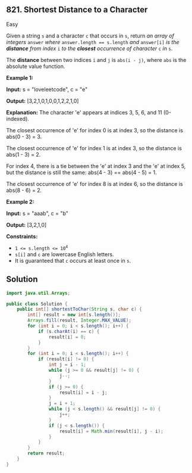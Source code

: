 ## 821\. Shortest Distance to a Character

Easy

Given a string `s` and a character `c` that occurs in `s`, return _an array of integers_ `answer` _where_ `answer.length == s.length` _and_ `answer[i]` _is the **distance** from index_ `i` _to the **closest** occurrence of character_ `c` _in_ `s`.

The **distance** between two indices `i` and `j` is `abs(i - j)`, where `abs` is the absolute value function.

**Example 1:**

**Input:** s = "loveleetcode", c = "e"

**Output:** [3,2,1,0,1,0,0,1,2,2,1,0]

**Explanation:** The character 'e' appears at indices 3, 5, 6, and 11 (0-indexed). 

The closest occurrence of 'e' for index 0 is at index 3, so the distance is abs(0 - 3) = 3. 

The closest occurrence of 'e' for index 1 is at index 3, so the distance is abs(1 - 3) = 2. 

For index 4, there is a tie between the 'e' at index 3 and the 'e' at index 5, but the distance is still the same: abs(4 - 3) == abs(4 - 5) = 1. 

The closest occurrence of 'e' for index 8 is at index 6, so the distance is abs(8 - 6) = 2.

**Example 2:**

**Input:** s = "aaab", c = "b"

**Output:** [3,2,1,0]

**Constraints:**

*   <code>1 <= s.length <= 10<sup>4</sup></code>
*   `s[i]` and `c` are lowercase English letters.
*   It is guaranteed that `c` occurs at least once in `s`.

## Solution

```java
import java.util.Arrays;

public class Solution {
    public int[] shortestToChar(String s, char c) {
        int[] result = new int[s.length()];
        Arrays.fill(result, Integer.MAX_VALUE);
        for (int i = 0; i < s.length(); i++) {
            if (s.charAt(i) == c) {
                result[i] = 0;
            }
        }
        for (int i = 0; i < s.length(); i++) {
            if (result[i] != 0) {
                int j = i - 1;
                while (j >= 0 && result[j] != 0) {
                    j--;
                }
                if (j >= 0) {
                    result[i] = i - j;
                }
                j = i + 1;
                while (j < s.length() && result[j] != 0) {
                    j++;
                }
                if (j < s.length()) {
                    result[i] = Math.min(result[i], j - i);
                }
            }
        }
        return result;
    }
}
```